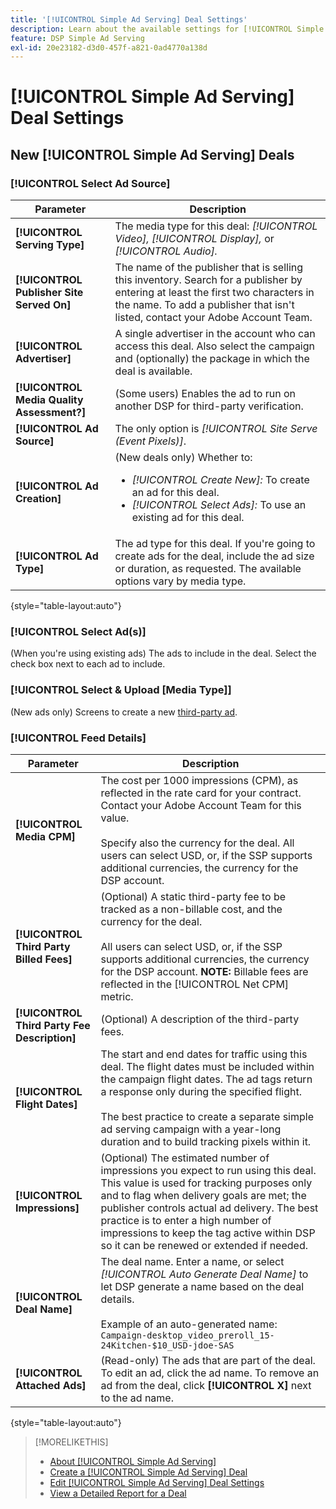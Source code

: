 ```yaml
---
title: '[!UICONTROL Simple Ad Serving] Deal Settings'
description: Learn about the available settings for [!UICONTROL Simple Ad Serving] deals.
feature: DSP Simple Ad Serving
exl-id: 20e23182-d3d0-457f-a821-0ad4770a138d
---
```

# [!UICONTROL Simple Ad Serving] Deal Settings

## New [!UICONTROL Simple Ad Serving] Deals

### [!UICONTROL Select Ad Source]

| Parameter | Description |
|-----------|-------------|
| **[!UICONTROL Serving Type]** | The media type for this deal: *[!UICONTROL Video],* *[!UICONTROL Display],* or *[!UICONTROL Audio].* |
|**[!UICONTROL Publisher Site Served On]** | The name of the publisher that is selling this inventory. Search for a publisher by entering at least the first two characters in the name. To add a publisher that isn't listed, contact your Adobe Account Team.|
|**[!UICONTROL Advertiser]** | A single advertiser in the account who can access this deal. Also select the campaign and (optionally) the package in which the deal is available. |
| **[!UICONTROL Media Quality Assessment?]** | (Some users) Enables the ad to run on another DSP for third-party verification. <!-- Who can select this? It's disabled for me. Need to see if there are additional fields when this is enabled. --> |
| **[!UICONTROL Ad Source]** | The only option is *[!UICONTROL Site Serve (Event Pixels)]*. |
| **[!UICONTROL Ad Creation]** | (New deals only) Whether to:<ul><li>*[!UICONTROL Create New]:* To create an ad for this deal.</li><li>*[!UICONTROL Select Ads]:* To use an existing ad for this deal.</li></ul> |
| **[!UICONTROL Ad Type]** | The ad type for this deal. If you're going to create ads for the deal, include the ad size or duration, as requested. The available options vary by media type. |

{style="table-layout:auto"}

### [!UICONTROL Select Ad(s)]

(When you're using existing ads) The ads to include in the deal. Select the check box next to each ad to include.

### [!UICONTROL Select & Upload [Media Type]]

(New ads only) Screens to create a new [third-party ad](/help/dsp/campaign-management/ads/ad-create-multiple.md).

### [!UICONTROL Feed Details]

| Parameter | Description |
|-----------|-------------|
| **[!UICONTROL Media CPM]** | The cost per 1000 impressions (CPM), as reflected in the rate card for your contract. Contact your Adobe Account Team for this value. <br><br>Specify also the currency for the deal. All users can select USD, or, if the SSP supports additional currencies, the currency for the DSP account. |
| **[!UICONTROL Third Party Billed Fees]** | (Optional) A static third-party fee to be tracked as a non-billable cost,  and the currency for the deal.<br><br>All users can select USD, or, if the SSP supports additional currencies, the currency for the DSP account. **NOTE:** Billable fees are reflected in the [!UICONTROL Net CPM] metric.|
| **[!UICONTROL Third Party Fee Description]** | (Optional) A description of the third-party fees. |
| **[!UICONTROL Flight Dates]** | The start and end dates for traffic using this deal. The flight dates must be included within the campaign flight dates. The ad tags return a response only during the specified flight.<br><br> The best practice to create a separate simple ad serving campaign with a year-long duration and to build tracking pixels within it. |
| **[!UICONTROL Impressions]** | (Optional) The estimated number of impressions you expect to run using this deal. This value is used for tracking purposes only and to flag when delivery goals are met; the publisher controls actual ad delivery. The best practice is to enter a high number of impressions to keep the tag active within DSP so it can be renewed or extended if needed. |
| **[!UICONTROL Deal Name]** | The deal name. Enter a name, or select *[!UICONTROL Auto Generate Deal Name]* to let DSP generate a name based on the deal details.<br><br>Example of an auto-generated name: `Campaign-desktop_video_preroll_15-24Kitchen-$10_USD-jdoe-SAS` |
| **[!UICONTROL Attached Ads]** | (Read-only) The ads that are part of the deal. To edit an ad, click the ad name. To remove an ad from the deal, click **[!UICONTROL X]** next to the ad name. |

{style="table-layout:auto"}

<!-- 
## Existing Simple Ad Serving Deals

Changes aren't applied retroactively.
-->

<!-- completely different settings layout, so need a separate section for them -->

<!-- From Abhinav: Editable fields are Name, Start & End date, Impressions & CPM. Changes are not applied retroactively.

But I see:

| Parameter | Description |
|-----------|-------------|

| **[!UICONTROL Are you using Deal ID?] | (Read-only) Whether the deal was set up as a [!UICONTROL Deal ID] (*[!DNL Yes]*)  or a [!UICONTROL Simple Ad Serving] deal (*[!DNL No]*). |
| **[!UICONTROL Inventory Type] | (Read-only) The inventory type for the deal. |
| **[!UICONTROL Feed Name] | The name of the [!UICONTROL Simple Ad Serving] deal. |
| **[!UICONTROL Publisher Ad Server] | (Read-only)  |
| **[!UICONTROL Publisher maximum ad length] | The maximum length of the ad, per the publisher. |
| **[!UICONTROL Publisher minimum ad length] | The minimum length of the ad, per the publisher. |
| **[!UICONTROL Fill Type] | (Read-only)  |
| **[!UICONTROL Contracted CPM] | This field is required if billing through TubeMogul, but enter your CPM in this field to track your actual spend. |
| **[!UICONTROL 3rd party technology CPM] | (Optional)  |
| **[!UICONTROL Planned Flight Dates] | The beginning and end dates for the deal flight. These dates don't control ad delivery but are used to track delivery pacing. **THIS IS CONTRARY TO WHAT THE NEW DEAL SETTINGS ABOVE, FROM ABHINAV, SAY**> |
| **[!UICONTROL Target Impressions] | (Optional) The estimated number of impressions you expect to run using this deal. This value is used for tracking purposes only and to flag when delivery goals are met; the publisher controls actual ad delivery. The best practice is to enter a high number of impressions to keep the tag active within DSP so it can be renewed or extended if needed. |
 -->

>[!MORELIKETHIS]
>
>* [About [!UICONTROL Simple Ad Serving]](simple-deal-about.md)
>* [Create a [!UICONTROL Simple Ad Serving] Deal](simple-deal-create.md)
>* [Edit [!UICONTROL Simple Ad Serving] Deal Settings](simple-deal-edit.md)
>* [View a Detailed Report for a Deal](/help/dsp/inventory/deal-view-report.md)

<!-- add back when reimplemented:
>* [View Event-Tracking Pixels for a [!UICONTROL Simple Ad Serving] Deal](simple-deal-show-pixels.md)
-->
